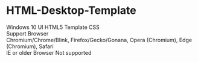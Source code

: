 # HTML-Desktop-Template
Windows 10 UI HTML5 Template CSS<br>
Support Browser<br>
Chromium/Chrome/Blink, Firefox/Gecko/Gonana, Opera (Chromium), Edge (Chromium), Safari<br>
IE or older Browser Not supported<br>

